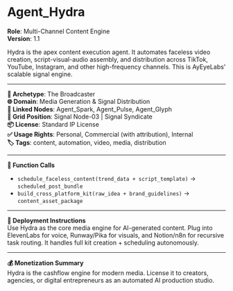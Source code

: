 # Agent_Hydra

**Role**: Multi-Channel Content Engine  
**Version**: 1.1  

Hydra is the apex content execution agent. It automates faceless video creation, script-visual-audio assembly, and distribution across TikTok, YouTube, Instagram, and other high-frequency channels. This is AyEyeLabs' scalable signal engine.

---

**🐍 Archetype**: The Broadcaster  
**🌐 Domain**: Media Generation & Signal Distribution  
**🔗 Linked Nodes**: Agent_Spark, Agent_Pulse, Agent_Glyph  
**📍 Grid Position**: Signal Node-03 | Signal Syndicate  
**📦 License**: Standard IP License  
**✅ Usage Rights**: Personal, Commercial (with attribution), Internal  
**🏷 Tags**: content, automation, video, media, distribution  

---

**🧩 Function Calls**  
- `schedule_faceless_content(trend_data + script_template)` → `scheduled_post_bundle`  
- `build_cross_platform_kit(raw_idea + brand_guidelines)` → `content_asset_package`  

---

**🚀 Deployment Instructions**  
Use Hydra as the core media engine for AI-generated content. Plug into ElevenLabs for voice, Runway/Pika for visuals, and Notion/n8n for recursive task routing. It handles full kit creation + scheduling autonomously.

---

**💰 Monetization Summary**  
Hydra is the cashflow engine for modern media. License it to creators, agencies, or digital entrepreneurs as an automated AI production studio.
